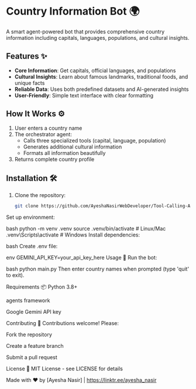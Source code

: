 # Country Information Bot 🌍

A smart agent-powered bot that provides comprehensive country information including capitals, languages, populations, and cultural insights.

## Features ✨

- **Core Information**: Get capitals, official languages, and populations
- **Cultural Insights**: Learn about famous landmarks, traditional foods, and unique facts
- **Reliable Data**: Uses both predefined datasets and AI-generated insights
- **User-Friendly**: Simple text interface with clear formatting

## How It Works ⚙️

1. User enters a country name
2. The orchestrator agent:
   - Calls three specialized tools (capital, language, population)
   - Generates additional cultural information
   - Formats all information beautifully
3. Returns complete country profile

## Installation 🛠️

1. Clone the repository:
   ```bash
   git clone https://github.com/AyeshaNasirWebDeveloper/Tool-Calling-Agent.git
   
Set up environment:

bash
python -m venv .venv
source .venv/bin/activate  # Linux/Mac
.venv\Scripts\activate     # Windows
Install dependencies:

bash
Create .env file:

env
GEMINI_API_KEY=your_api_key_here
Usage 🚀
Run the bot:

bash
python main.py
Then enter country names when prompted (type 'quit' to exit).

Requirements 📦
Python 3.8+

agents framework

Google Gemini API key

Contributing 🤝
Contributions welcome! Please:

Fork the repository

Create a feature branch

Submit a pull request

License 📜
MIT License - see LICENSE for details

Made with ❤️ by [Ayesha Nasir] | https://linktr.ee/ayesha_nasir
